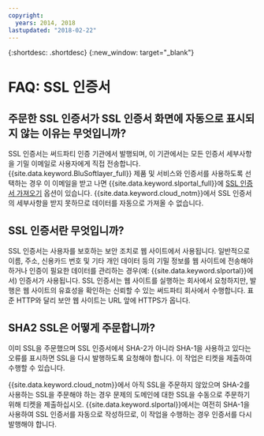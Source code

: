 ```yaml
---
copyright:
  years: 2014, 2018
lastupdated: "2018-02-22"
---
```


{:shortdesc: .shortdesc}
{:new_window: target="_blank"}

<a name="top"></a>
# FAQ: SSL 인증서

## 주문한 SSL 인증서가 SSL 인증서 화면에 자동으로 표시되지 않는 이유는 무엇입니까?

SSL 인증서는 써드파티 인증 기관에서 발행되며, 이 기관에서는 모든 인증서 세부사항을 기밀 이메일로 사용자에게 직접 전송합니다. {{site.data.keyword.BluSoftlayer_full}} 제품 및 서비스와 인증서를 사용하도록 선택하는 경우 이 이메일을 받고 나면 {{site.data.keyword.slportal_full}}에 [SSL 인증서 가져오기](import-ssl-certificate.html) 옵션이 있습니다. {{site.data.keyword.cloud_notm}}에서 SSL 인증서의 세부사항을 받지 못하므로 데이터를 자동으로 가져올 수 없습니다.

## SSL 인증서란 무엇입니까?

SSL 인증서는 사용자를 보호하는 보안 조치로 웹 사이트에서 사용됩니다. 일반적으로 이름, 주소, 신용카드 번호 및 기타 개인 데이터 등의 기밀 정보를 웹 사이트에 전송해야 하거나 인증이 필요한 데이터를 관리하는 경우(예: {{site.data.keyword.slportal}}에서) 인증서가 사용됩니다. SSL 인증서는 웹 사이트를 실행하는 회사에서 요청하지만, 발행은 웹 사이트의 유효성을 확인하는 신뢰할 수 있는 써드파티 회사에서 수행합니다. 표준 HTTP와 달리 보안 웹 사이트는 URL 앞에 HTTPS가 옵니다.

## SHA2 SSL은 어떻게 주문합니까?

이미 SSL을 주문했으며 SSL 인증서에서 SHA-2가 아니라 SHA-1을 사용하고 있다는 오류를 표시하면 SSL을 다시 발행하도록 요청해야 합니다. 이 작업은 티켓을 제출하여 수행할 수 있습니다.

{{site.data.keyword.cloud_notm}}에서 아직 SSL을 주문하지 않았으며 SHA-2를 사용하는 SSL을 주문해야 하는 경우 문제의 도메인에 대한 SSL을 수동으로 주문하기 위해 티켓을 제출하십시오. {{site.data.keyword.slportal}}에서는 여전히 SHA-1을 사용하여 SSL 인증서를 자동으로 작성하므로, 이 작업을 수행하는 경우 인증서를 다시 발행해야 합니다.
